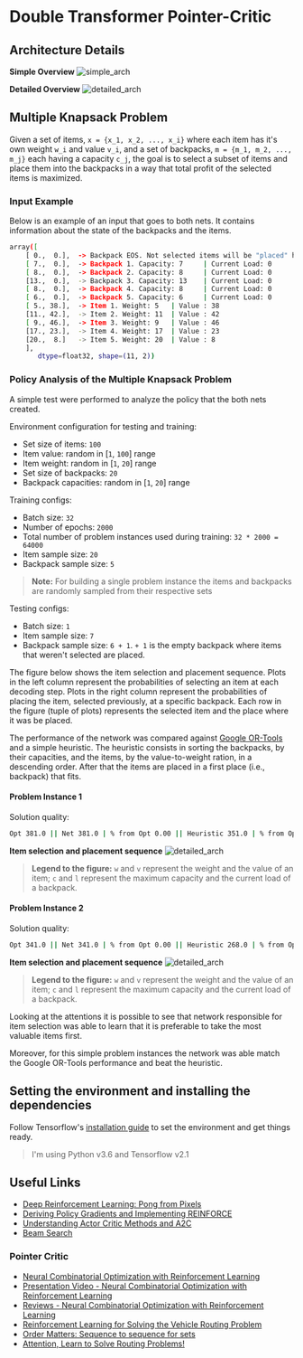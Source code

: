# Double Transformer Pointer-Critic

## Architecture Details

**Simple Overview**
![simple_arch](./media/simple_arch.jpg)

**Detailed Overview**
![detailed_arch](./media/detailed_arch.jpg)


## Multiple Knapsack Problem
Given a set of items, `x = {x_1, x_2, ..., x_i}` where each item has it's own weight `w_i` and value `v_i`, and a set of backpacks, `m = {m_1, m_2, ..., m_j}` each having a capacity `c_j`, the goal is to select a subset of items and place them into the backpacks in a way that total profit of the selected items is maximized.

### Input Example

Below is an example of an input that goes to both nets. It contains information about the state of the backpacks and the items.

```bash
array([
    [ 0.,  0.],  -> Backpack EOS. Not selected items will be "placed" here
    [ 7.,  0.],  -> Backpack 1. Capacity: 7     | Current Load: 0
    [ 8.,  0.],  -> Backpack 2. Capacity: 8     | Current Load: 0
    [13.,  0.],  -> Backpack 3. Capacity: 13    | Current Load: 0
    [ 8.,  0.],  -> Backpack 4. Capacity: 8     | Current Load: 0
    [ 6.,  0.],  -> Backpack 5. Capacity: 6     | Current Load: 0
    [ 5., 38.],  -> Item 1. Weight: 5   | Value : 38
    [11., 42.],  -> Item 2. Weight: 11  | Value : 42
    [ 9., 46.],  -> Item 3. Weight: 9   | Value : 46
    [17., 23.],  -> Item 4. Weight: 17  | Value : 23
    [20.,  8.]   -> Item 5. Weight: 20  | Value : 8
    ],
       dtype=float32, shape=(11, 2))
```

### Policy Analysis of the Multiple Knapsack Problem
A simple test were performed to analyze the policy that the both nets created. 

Environment configuration for testing and training:
- Set size of items: `100`
- Item value: random in [`1`, `100`] range
- Item weight: random in [`1`, `20`] range
- Set size of backpacks: `20`
- Backpack capacities: random in [`1`, `20`] range

Training configs:
- Batch size: `32`
- Number of epochs: `2000`
- Total number of problem instances used during training: `32 * 2000 = 64000` 
- Item sample size: `20`
- Backpack sample size: `5`

> **Note:** For building a single problem instance the items and backpacks are randomly sampled from their respective sets

Testing configs:
- Batch size: `1`
- Item sample size: `7`
- Backpack sample size: `6 + 1`. `+ 1` is the empty backpack where items that weren't selected are placed.

The figure below shows the item selection and placement sequence. Plots in the left column represent the probabilities of selecting an item at each decoding step. Plots in the right column represent the probabilities of placing the item, selected previously, at a specific backpack. Each row in the figure (tuple of plots) represents the selected item and the place where it was be placed.

The performance of the network was compared against [Google OR-Tools](https://developers.google.com/optimization/bin/multiple_knapsack) and a simple heuristic. The heuristic consists in sorting the backpacks, by their capacities, and the items, by the value-to-weight ration, in a descending order. After that the items are placed in a first place (i.e., backpack) that fits.

#### Problem Instance 1
Solution quality:
```bash
Opt 381.0 || Net 381.0 | % from Opt 0.00 || Heuristic 351.0 | % from Opt 7.87
```

**Item selection and placement sequence**
![detailed_arch](./media/Policy.png)
> **Legend to the figure:** `w` and `v` represent the weight and the value of an item; `c` and `l` represent the maximum capacity and the current load of a backpack.

#### Problem Instance 2
Solution quality:
```bash
Opt 341.0 || Net 341.0 | % from Opt 0.00 || Heuristic 268.0 | % from Opt 21.41
```
**Item selection and placement sequence**
![detailed_arch](./media/Policy_2.png)
> **Legend to the figure:** `w` and `v` represent the weight and the value of an item; `c` and `l` represent the maximum capacity and the current load of a backpack.

Looking at the attentions it is possible to see that network responsible for item selection was able to learn that it is preferable to take the most valuable items first.

Moreover, for this simple problem instances the network was able match the Google OR-Tools performance and beat the heuristic.

## Setting the environment and installing the dependencies
Follow Tensorflow's [installation guide](https://www.tensorflow.org/install/pip) to set the environment and get things ready.

> I'm using Python v3.6 and Tensorflow v2.1


## Useful Links
- [Deep Reinforcement Learning: Pong from Pixels](http://karpathy.github.io/2016/05/31/rl/)
- [Deriving Policy Gradients and Implementing REINFORCE](https://medium.com/@thechrisyoon/deriving-policy-gradients-and-implementing-reinforce-f887949bd63)
- [Understanding Actor Critic Methods and A2C](https://towardsdatascience.com/understanding-actor-critic-methods-931b97b6df3f)
- [Beam Search](https://machinelearningmastery.com/beam-search-decoder-natural-language-processing/)

### Pointer Critic
- [Neural Combinatorial Optimization with Reinforcement Learning](https://arxiv.org/pdf/1611.09940.pdf)
- [Presentation Video - Neural Combinatorial Optimization with Reinforcement Learning](https://www.youtube.com/watch?v=mxCVgVrUw50)
- [Reviews - Neural Combinatorial Optimization with Reinforcement Learning](https://openreview.net/forum?id=rJY3vK9eg)
- [Reinforcement Learning for Solving the Vehicle Routing Problem](https://arxiv.org/pdf/1802.04240.pdf)
- [Order Matters: Sequence to sequence for sets](https://arxiv.org/pdf/1511.06391.pdf)
- [Attention, Learn to Solve Routing Problems!](https://arxiv.org/abs/1803.08475)